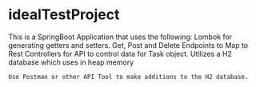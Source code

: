 # idealTestProject

This is a SpringBoot Application that uses the following:
    Lombok for generating getters and setters.
    Get, Post and Delete Endpoints to Map to Rest Controllers for API to control data for Task object.
    Utilizes a H2 database which uses in heap memory

    Use Postman or other API Tool to make additions to the H2 database.
